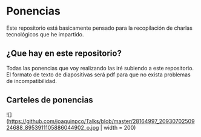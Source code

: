 # Ponencias

Este repositorio está basicamente pensado para la recopilación de charlas tecnológicos que he impartido.

## ¿Que hay en este repositorio?

Todas las ponencias que voy realizando las iré subiendo a este repositorio.
El formato de texto de diapositivas será pdf para que no exista problemas de incompatibilidad.

## Carteles de ponencias

![](https://github.com/joaquinpco/Talks/blob/master/28164997_2093070250924688_8953911105886044902_o.jpg | width = 200)
